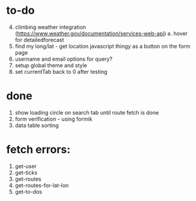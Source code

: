 # to-do
4. climbing weather integration (https://www.weather.gov/documentation/services-web-api)
  a. hover for detailedforecast
2. find my long/lat - get location javascript thingy as a button on the form page
1. username and email options for query?
2. setup global theme and style
5. set currentTab back to 0 after testing

# done
1. show loading circle on search tab until route fetch is done
3. form verification - using formik
3. data table sorting

# fetch errors:
1. get-user
2. get-ticks
3. get-routes
4. get-routes-for-lat-lon
5. get-to-dos

